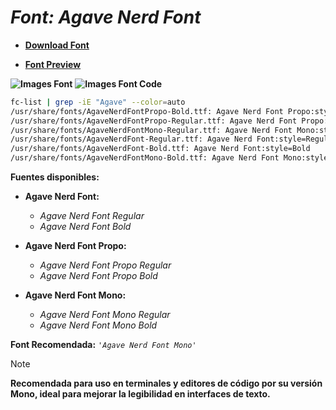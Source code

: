 <!-- Autor: Daniel Benjamin Perez Morales -->
<!-- GitHub: https://github.com/DanielBenjaminPerezMoralesDev13 -->
<!-- Gitlab: https://gitlab.com/DanielBenjaminPerezMoralesDev13 -->
<!-- Correo electrónico: danielperezdev@proton.me -->

# ***Font:  Agave Nerd Font***

- **[Download Font](https://github.com/ryanoasis/nerd-fonts/releases/download/v3.2.1/Agave.zip "https://github.com/ryanoasis/nerd-fonts/releases/download/v3.2.1/Agave.zip")**

- **[Font Preview](https://www.programmingfonts.org/#agave "https://www.programmingfonts.org/#agave")**

**![Images Font](../../Fonts/Agave%20Nerd%20Font.png "Fonts/Agave Nerd Font.png")**
**![Images Font Code](../../Font%20Images%20Code/Agave%20Nerd%20Font%20Code.png "Font Images Code/Agave Nerd Font Code.png")**

```bash
fc-list | grep -iE "Agave" --color=auto 
/usr/share/fonts/AgaveNerdFontPropo-Bold.ttf: Agave Nerd Font Propo:style=Bold
/usr/share/fonts/AgaveNerdFontPropo-Regular.ttf: Agave Nerd Font Propo:style=Regular
/usr/share/fonts/AgaveNerdFontMono-Regular.ttf: Agave Nerd Font Mono:style=Regular
/usr/share/fonts/AgaveNerdFont-Regular.ttf: Agave Nerd Font:style=Regular
/usr/share/fonts/AgaveNerdFont-Bold.ttf: Agave Nerd Font:style=Bold
/usr/share/fonts/AgaveNerdFontMono-Bold.ttf: Agave Nerd Font Mono:style=Bold
```

**Fuentes disponibles:**

- **Agave Nerd Font:**
  - *Agave Nerd Font Regular*
  - *Agave Nerd Font Bold*

- **Agave Nerd Font Propo:**
  - *Agave Nerd Font Propo Regular*
  - *Agave Nerd Font Propo Bold*

- **Agave Nerd Font Mono:**
  - *Agave Nerd Font Mono Regular*
  - *Agave Nerd Font Mono Bold*

**Font Recomendada:** *`'Agave Nerd Font Mono'`*

> [!NOTE]
> **Recomendada para uso en terminales y editores de código por su versión Mono, ideal para mejorar la legibilidad en interfaces de texto.**
